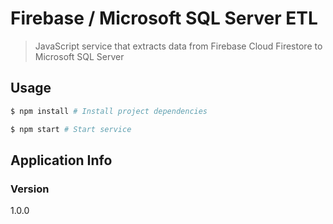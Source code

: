 # Firebase / Microsoft SQL Server ETL

> JavaScript service that extracts data from Firebase Cloud Firestore to Microsoft SQL Server

## Usage

```bash
$ npm install # Install project dependencies

$ npm start # Start service
```

## Application Info

### Version

1.0.0
